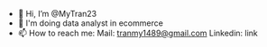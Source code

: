 - 👋 Hi, I’m @MyTran23
- 👀 I'm doing data analyst in ecommerce
- 📫 How to reach me:
  Mail: tranmy1489@gmail.com
  Linkedin: link
<!---
MyTran23/MyTran23 is a ✨ special ✨ repository because its `README.md` (this file) appears on your GitHub profile.
You can click the Preview link to take a look at your changes.
--->
